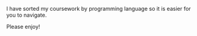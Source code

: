 I have sorted my coursework by programming language so it is easier for you to navigate.

Please enjoy!
